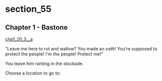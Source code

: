 
# section_55

## Chapter 1 - Bastone

[chp1_20_3__a](../../decomp/app/src/main/res/raw/chp1_20_3__a.mp3 ':include :type=audio')

"Leave me here to rot and wallow? You made an oath! You're supposed to protect the people! I'm the people! Protect me!"

You leave him ranting in the stockade.


Choose a location to go to:


